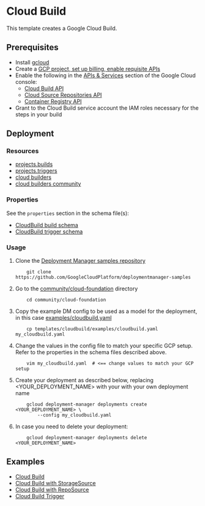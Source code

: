 # Cloud Build

This template creates a Google Cloud Build.

## Prerequisites

- Install [gcloud](https://cloud.google.com/sdk)
- Create a [GCP project, set up billing, enable requisite APIs](../project/README.md)
- Enable the following in the [APIs & Services](https://console.cloud.google.com/apis/dashboard) section of the Google Cloud console:
  - [Cloud Build API](https://console.cloud.google.com/apis/library/cloudbuild.googleapis.com)
  - [Cloud Source Repositories API](https://console.cloud.google.com/apis/library/sourcerepo.googleapis.com)
  - [Container Registry API](https://console.cloud.google.com/apis/library/containerregistry.googleapis.com)
- Grant to the Cloud Build service account the IAM roles necessary for the steps in your build

## Deployment

### Resources

- [projects.builds](https://cloud.google.com/cloud-build/docs/api/reference/rest/v1/projects.builds)
- [projects.triggers](https://cloud.google.com/cloud-build/docs/api/reference/rest/v1/projects.triggers)
- [cloud builders](https://cloud.google.com/cloud-build/docs/cloud-builders)
- [cloud builders community](https://github.com/GoogleCloudPlatform/cloud-builders-community)

### Properties

See the `properties` section in the schema file(s):

- [CloudBuild build schema](cloudbuild.py.schema)
- [CloudBuild trigger schema](trigger.py.schema)

### Usage

1. Clone the [Deployment Manager samples repository](https://github.com/GoogleCloudPlatform/deploymentmanager-samples)

    ```shell
        git clone https://github.com/GoogleCloudPlatform/deploymentmanager-samples
    ```

2. Go to the [community/cloud-foundation](../../) directory

    ```shell
        cd community/cloud-foundation
    ```

3. Copy the example DM config to be used as a model for the deployment, in this case [examples/cloudbuild.yaml](examples/cloudbuild.yaml)

    ```shell
        cp templates/cloudbuild/examples/cloudbuild.yaml my_cloudbuild.yaml
    ```

4. Change the values in the config file to match your specific GCP setup.
   Refer to the properties in the schema files described above.

    ```shell
        vim my_cloudbuild.yaml  # <== change values to match your GCP setup
    ```

5. Create your deployment as described below, replacing <YOUR_DEPLOYMENT_NAME>
   with your with your own deployment name

    ```shell
        gcloud deployment-manager deployments create <YOUR_DEPLOYMENT_NAME> \
            --config my_cloudbuild.yaml
    ```

6. In case you need to delete your deployment:

    ```shell
        gcloud deployment-manager deployments delete <YOUR_DEPLOYMENT_NAME>
    ```

## Examples

- [Cloud Build](examples/cloudbuild.yaml)
- [Cloud Build with StorageSource](examples/cloudbuild_storagesource.yaml)
- [Cloud Build with RepoSource](examples/cloudbuild_reposource.yaml)
- [Cloud Build Trigger](examples/cloudbuild_trigger.yaml)
